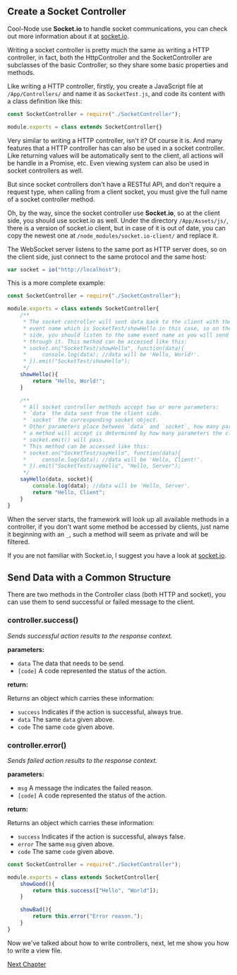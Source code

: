 ## Create a Socket Controller

Cool-Node use **Socket.io** to handle socket communications, you can check out
more information about it at [socket.io](https://socket.io/).

Writing a socket controller is pretty much the same as writing a HTTP 
controller, in fact, both the HttpController and the SocketController are 
subclasses of the basic Controller, so they share some basic properties and 
methods.

Like writing a HTTP controller, firstly, you create a JavaScript file at 
`/App/Controllers/` and name it as `SocketTest.js`, and code its content with 
a class definition like this:

```javascript
const SocketController = require("./SocketController");

module.exports = class extends SocketController{}
```

Very similar to writing a HTTP controller, isn't it? Of course it is. And 
many features that a HTTP controller has can also be used in a socket 
controller. Like returning values will be automatically sent to the client, 
all actions will be handle in a Promise, etc. Even viewing system can also be 
used in socket controllers as well.

But since socket controllers don't have a RESTful API, and don't require a 
request type, when calling from a client socket, you must give the full name 
of a socket controller method.

Oh, by the way, since the socket controller use **Socket.io**, so at the 
client side, you should use socket.io as well. Under the directory 
`/App/Assets/js/`, there is a version of socket.io client, but in case of it 
is out of date, you can copy the newest one at 
`/node_modules/socket.io-client/` and replace it.

The WebSocket server listens to the same port as HTTP server does, so on the 
client side, just connect to the same protocol and the same host:

```javascript
var socket = io("http://localhost");
```

This is a more complete example:

```javascript
const SocketController = require("./SocketController");

module.exports = class extends SocketController{
    /**
     * The socket controller will sent data back to the client with the same 
     * event name which is SocketTest/showHello in this case, so on the client
     * side, you should listen to the same event name as you will send data 
     * through it. This method can be accessed like this:
     * socket.on("SocketTest/showHello", function(data){
     *     console.log(data); //data will be 'Hello, World!'.
     * }).emit("SocketTest/showHello");
     */
    showHello(){
        return "Hello, World!";
    }

    /**
     * All socket controller methods accept two or more parameters:
     * `data` the data sent from the client side.
     * `socket` the corresponding socket object.
     * Other parameters place between `data` and `socket`, how many parameters
     * a method will accept is determined by how many parameters the client 
     * socket.emit() will pass.
     * This method can be accessed like this:
     * socket.on("SocketTest/sayHello", function(data){
     *     console.log(data); //data will be 'Hello, Client!'.
     * }).emit("SocketTest/sayHello", "Hello, Server");
     */
    sayHello(data, socket){
        console.log(data); //data will be 'Hello, Server'.
        return "Hello, Client";
    }
}
```

When the server starts, the framework will look up all available methods in a 
controller, if you don't want some method be accessed by clients, just name 
it beginning with an `_`, such a method will seem as private and will be 
filtered.

If you are not familiar with Socket.io, I suggest you have a look at 
[socket.io](http://socket.io).

## Send Data with a Common Structure

There are two methods in the Controller class (both HTTP and socket), you can 
use them to send successful or failed message to the client.

### controller.success()

*Sends successful action results to the response context.*

**parameters:**

- `data` The data that needs to be send.
- `[code]` A code represented the status of the action.

**return:**

Returns an object which carries these information:
- `success` Indicates if the action is successful, always true.
- `data` The same `data` given above.
- `code` The same `code` given above.

### controller.error()

*Sends failed action results to the response context.*

**parameters:**

- `msg` A message the indicates the failed reason.
- `[code]` A code represented the status of the action.

**return:**

Returns an object which carries these information:
- `success` Indicates if the action is successful, always false.
- `error` The same `msg` given above.
- `code` The same `code` given above.

```javascript
const SocketController = require("./SocketController");

module.exports = class extends SocketController{
    showGood(){
        return this.success(["Hello", "World"]);
    }

    showBad(){
        return this.error("Error reason.");
    }
}
```

Now we've talked about how to write controllers, next, let me show you how to 
write a view file.

[Next Chapter](DesigningViews)